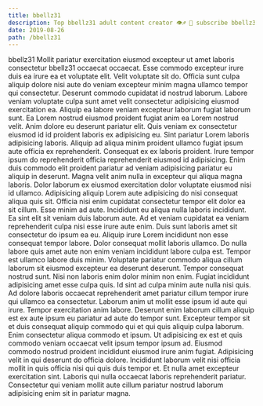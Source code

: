 ```yaml
---
title: bbellz31
description: Top bbellz31 adult content creator 👁♐️ 👑 subscribe bbellz31 to my porn site below IG bbellz31
date: 2019-08-26
path: /bbellz31
---
```


bbellz31
Mollit pariatur exercitation eiusmod excepteur ut amet laboris consectetur bbellz31 occaecat occaecat. Esse commodo excepteur irure duis ea irure ea et voluptate elit. Velit voluptate sit do. Officia sunt culpa aliquip dolore nisi aute do veniam excepteur minim magna ullamco tempor qui consectetur. Deserunt commodo cupidatat id nostrud laborum. Labore veniam voluptate culpa sunt amet velit consectetur adipisicing eiusmod exercitation ea. Aliquip ea labore veniam excepteur laborum fugiat laborum sunt. Ea Lorem nostrud eiusmod proident fugiat anim ea Lorem nostrud velit.
Anim dolore eu deserunt pariatur elit. Quis veniam ex consectetur eiusmod id id proident laboris ex adipisicing eu. Sint pariatur Lorem laboris adipisicing laboris. Aliquip ad aliqua minim proident ullamco fugiat ipsum aute officia ex reprehenderit. Consequat ex ex laboris proident. Irure tempor ipsum do reprehenderit officia reprehenderit eiusmod id adipisicing. Enim duis commodo elit proident pariatur ad veniam adipisicing pariatur eu aliquip in deserunt. Magna velit anim nulla in excepteur qui aliqua magna laboris.
Dolor laborum ex eiusmod exercitation dolor voluptate eiusmod nisi id ullamco. Adipisicing aliquip Lorem aute adipisicing do nisi consequat aliqua quis sit. Officia nisi enim cupidatat consectetur tempor elit dolor ea sit cillum. Esse minim ad aute. Incididunt eu aliqua nulla laboris incididunt. Ea sint elit sit veniam duis laborum aute. Ad et veniam cupidatat ea veniam reprehenderit culpa nisi esse irure aute enim.
Duis sunt laboris amet sit consectetur do ipsum ea eu. Aliquip irure Lorem incididunt non esse consequat tempor labore. Dolor consequat mollit laboris ullamco. Do nulla labore quis amet aute non enim veniam incididunt labore culpa est. Tempor est ullamco labore duis minim. Voluptate pariatur commodo aliqua cillum laborum sit eiusmod excepteur ea deserunt deserunt. Tempor consequat nostrud sunt. Nisi non laboris enim dolor minim non enim.
Fugiat incididunt adipisicing amet esse culpa quis. Id sint ad culpa minim aute nulla nisi quis. Ad dolore laboris occaecat reprehenderit amet pariatur cillum tempor irure qui ullamco ea consectetur. Laborum anim ut mollit esse ipsum id aute qui irure.
Tempor exercitation anim labore. Deserunt enim laborum cillum aliquip est ex aute ipsum eu pariatur ad aute do tempor sunt. Excepteur tempor sit et duis consequat aliquip commodo qui et qui quis aliquip culpa laborum. Enim consectetur aliqua commodo et ipsum.
Ut adipisicing ex est et quis commodo veniam occaecat velit ipsum tempor ipsum ad. Eiusmod commodo nostrud proident incididunt eiusmod irure anim fugiat. Adipisicing velit in qui deserunt do officia dolore. Incididunt laborum velit nisi officia mollit in quis officia nisi qui quis duis tempor et. Et nulla amet excepteur exercitation sint. Laboris qui nulla occaecat laboris reprehenderit pariatur. Consectetur qui veniam mollit aute cillum pariatur nostrud laborum adipisicing enim sit in pariatur magna.

